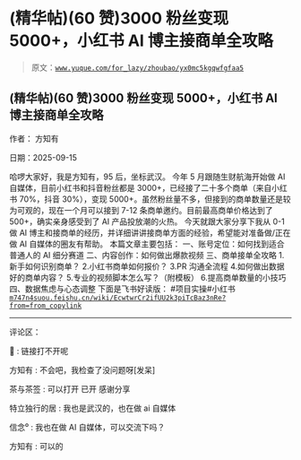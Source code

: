 # (精华帖)(60 赞)3000 粉丝变现 5000+，小红书 AI 博主接商单全攻略

> 原文：[`www.yuque.com/for_lazy/zhoubao/yx0mc5kgqwfgfaa5`](https://www.yuque.com/for_lazy/zhoubao/yx0mc5kgqwfgfaa5)

## (精华帖)(60 赞)3000 粉丝变现 5000+，小红书 AI 博主接商单全攻略

作者： 方知有

日期：2025-09-15

哈啰大家好，我是方知有，95 后，坐标武汉。
今年 5 月跟随生财航海开始做 AI 自媒体，目前小红书和抖音粉丝都是 3000+，已经接了二十多个商单（来自小红书 70%，抖音 30%），变现 5000+。虽然粉丝量不多，但接到的商单数量还是较为可观的，现在一个月可以接到 7-12 条商单邀约。目前最高商单价格达到了 500+，确实亲身感受到了 AI 产品投放潮的火热。
今天就跟大家分享下我从 0-1 做 AI 博主和接商单的经历，并详细讲讲接商单方面的经验，希望能对准备做/正在做 AI 自媒体的圈友有帮助。 本篇文章主要包括：
一、账号定位：如何找到适合普通人的 AI 细分赛道 二、内容创作：如何做出爆款视频 三、商单接单全攻略 1.新手如何识别商单？ 2.小红书商单如何报价？
3.PR 沟通全流程 4.如何做出数据好的商单内容？ 5.专业的视频脚本怎么写？（附模板） 6.提高商单数量的小技巧 四、数据焦虑与心态调整
下面是飞书好读版：
#项目实操#小红书[`m747n4suou.feishu.cn/wiki/EcwtwrCr2ifUU2k3piTcBaz3nRe?from=from_copylink`](https://m747n4suou.feishu.cn/wiki/EcwtwrCr2ifUU2k3piTcBaz3nRe?from=from_copylink)

* * *

评论区：

🎸 : 链接打不开呢

方知有 : 不会吧，我检查了没问题呀[发呆]

茶与茶签 : 可以打开 已开 感谢分享

特立独行的居 : 我也是武汉的，也在做 ai 自媒体

信念⁰ : 我也在做 AI 自媒体，可以交流下吗？

方知有 : 可以的